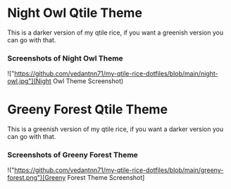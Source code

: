 # Night Owl Qtile Theme
This is a darker version of my qtile rice, if you want a greenish version you can go with that.

### Screenshots of Night Owl Theme
!["https://github.com/vedantnn71/my-qtile-rice-dotfiles/blob/main/night-owl.jpg"](Night Owl Theme Screenshot)

# Greeny Forest Qtile Theme
This is a greenish version of my qtile rice, if you want a darker version you can go with that.

### Screenshots of Greeny Forest Theme
!("https://github.com/vedantnn71/my-qtile-rice-dotfiles/blob/main/greeny-forest.png")[Greeny Forest Theme Screenshot]
